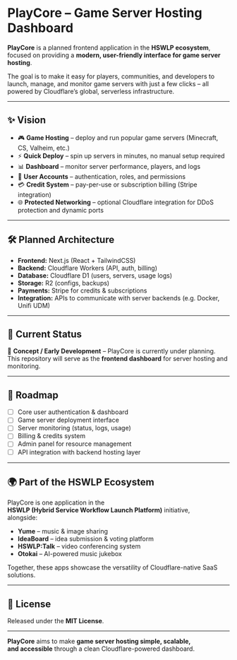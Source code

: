 # PlayCore – Game Server Hosting Dashboard

**PlayCore** is a planned frontend application in the **HSWLP ecosystem**,  
focused on providing a **modern, user-friendly interface for game server hosting**.  

The goal is to make it easy for players, communities, and developers to  
launch, manage, and monitor game servers with just a few clicks – all  
powered by Cloudflare’s global, serverless infrastructure.  

---

## ✨ Vision

- 🎮 **Game Hosting** – deploy and run popular game servers (Minecraft, CS, Valheim, etc.)  
- ⚡ **Quick Deploy** – spin up servers in minutes, no manual setup required  
- 📊 **Dashboard** – monitor server performance, players, and logs  
- 🔐 **User Accounts** – authentication, roles, and permissions  
- 💳 **Credit System** – pay-per-use or subscription billing (Stripe integration)  
- 🌐 **Protected Networking** – optional Cloudflare integration for DDoS protection and dynamic ports  

---

## 🛠️ Planned Architecture

- **Frontend:** Next.js (React + TailwindCSS)  
- **Backend:** Cloudflare Workers (API, auth, billing)  
- **Database:** Cloudflare D1 (users, servers, usage logs)  
- **Storage:** R2 (configs, backups)  
- **Payments:** Stripe for credits & subscriptions  
- **Integration:** APIs to communicate with server backends (e.g. Docker, Unifi UDM)  

---

## 📅 Current Status

🚧 **Concept / Early Development** – PlayCore is currently under planning.  
This repository will serve as the **frontend dashboard** for server hosting and monitoring.  

---

## 📌 Roadmap

- [ ] Core user authentication & dashboard  
- [ ] Game server deployment interface  
- [ ] Server monitoring (status, logs, usage)  
- [ ] Billing & credits system  
- [ ] Admin panel for resource management  
- [ ] API integration with backend hosting layer  

---

## 🌍 Part of the HSWLP Ecosystem

PlayCore is one application in the  
**HSWLP (Hybrid Service Workflow Launch Platform)** initiative,  
alongside:  

- **Yume** – music & image sharing  
- **IdeaBoard** – idea submission & voting platform  
- **HSWLP:Talk** – video conferencing system  
- **Otokai** – AI-powered music jukebox  

Together, these apps showcase the versatility of Cloudflare-native SaaS solutions.  

---

## 📜 License

Released under the **MIT License**.  

---

**PlayCore** aims to make **game server hosting simple, scalable,  
and accessible** through a clean Cloudflare-powered dashboard.  
